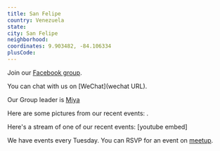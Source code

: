 ```yaml
---
title: San Felipe
country: Venezuela
state: 
city: San Felipe
neighborhood: 
coordinates: 9.903482, -84.106334
plusCode:
---
```

Join our [Facebook group](https://www.facebook.com/groups/free.code.camp.sanfelipe.yaracuy.ve).

You can chat with us on [WeChat](wechat URL).

Our Group leader is [Miya](freecodecamp.org/miya)

Here are some pictures from our recent events:
![]().

Here's a stream of one of our recent events:
[youtube embed]

We have events every Tuesday. You can RSVP for an event on [meetup](meetupurl).
